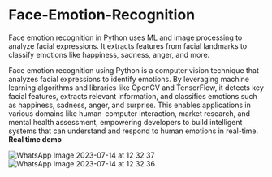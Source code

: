 # Face-Emotion-Recognition
Face emotion recognition in Python uses ML and image processing to analyze facial expressions. It extracts features from facial landmarks to classify emotions like happiness, sadness, anger, and more.

Face emotion recognition using Python is a computer vision technique that analyzes facial expressions to identify emotions. By leveraging machine learning algorithms and libraries like OpenCV and TensorFlow, it detects key facial features, extracts relevant information, and classifies emotions such as happiness, sadness, anger, and surprise. This enables applications in various domains like human-computer interaction, market research, and mental health assessment, empowering developers to build intelligent systems that can understand and respond to human emotions in real-time.
**Real time demo**

![WhatsApp Image 2023-07-14 at 12 32 37](https://github.com/Ankitthakur2025/Face-Emotion-Recognition/assets/111188389/9a609b56-17e8-4332-b133-0291cc899f89)
![WhatsApp Image 2023-07-14 at 12 32 36](https://github.com/Ankitthakur2025/Face-Emotion-Recognition/assets/111188389/6966f1c2-c45d-4692-9d23-4115d5a75fef)
